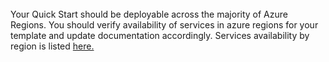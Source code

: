 <br>
Your Quick Start should be deployable across the majority of Azure Regions. You should verify availability of services in azure regions
for your template and update documentation accordingly. Services availability by region is listed 
<a href="https://github.com/Azure/azure-quickstart-templates/tree/master/trend-chef-splunk-security">here.</a>
